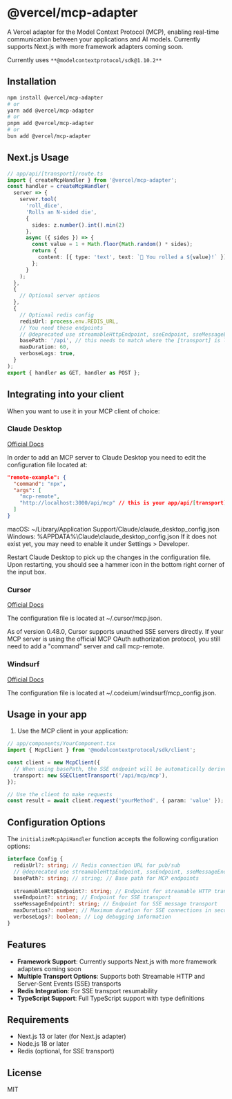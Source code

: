 # @vercel/mcp-adapter

A Vercel adapter for the Model Context Protocol (MCP), enabling real-time communication between your applications and AI models. Currently supports Next.js with more framework adapters coming soon.

Currently uses `**@modelcontextprotocol/sdk@1.10.2**`

## Installation

```bash
npm install @vercel/mcp-adapter
# or
yarn add @vercel/mcp-adapter
# or
pnpm add @vercel/mcp-adapter
# or
bun add @vercel/mcp-adapter
```

## Next.js Usage

```typescript
// app/api/[transport]/route.ts
import { createMcpHandler } from '@vercel/mcp-adapter';
const handler = createMcpHandler(
  server => {
    server.tool(
      'roll_dice',
      'Rolls an N-sided die',
      { 
        sides: z.number().int().min(2)
      },
      async ({ sides }) => {
        const value = 1 + Math.floor(Math.random() * sides);
        return {
          content: [{ type: 'text', text: `🎲 You rolled a ${value}!` }],
        };
      }
    );
  },
  {
    // Optional server options
  },
  {
    // Optional redis config
    redisUrl: process.env.REDIS_URL,
    // You need these endpoints
    // @deprecated use streamableHttpEndpoint, sseEndpoint, sseMessageEndpoint
    basePath: '/api', // this needs to match where the [transport] is located.
    maxDuration: 60,
    verboseLogs: true,
  }
);
export { handler as GET, handler as POST };
```

## Integrating into your client

When you want to use it in your MCP client of choice:

### Claude Desktop
[Official Docs](https://modelcontextprotocol.io/quickstart/user)

In order to add an MCP server to Claude Desktop you need to edit the configuration file located at:

```json
"remote-example": {
  "command": "npx",
  "args": [
    "mcp-remote",
    "http://localhost:3000/api/mcp" // this is your app/api/[transport]/route.ts
  ]
}
```

macOS: ~/Library/Application Support/Claude/claude_desktop_config.json
Windows: %APPDATA%\Claude\claude_desktop_config.json
If it does not exist yet, you may need to enable it under Settings > Developer.

Restart Claude Desktop to pick up the changes in the configuration file. Upon restarting, you should see a hammer icon in the bottom right corner of the input box.

### Cursor
[Official Docs](https://docs.cursor.com/context/model-context-protocol) 

The configuration file is located at ~/.cursor/mcp.json.

As of version 0.48.0, Cursor supports unauthed SSE servers directly. If your MCP server is using the official MCP OAuth authorization protocol, you still need to add a "command" server and call mcp-remote.

### Windsurf
[Official Docs](https://docs.codeium.com/windsurf/mcp)

The configuration file is located at ~/.codeium/windsurf/mcp_config.json.

## Usage in your app

1. Use the MCP client in your application:

```typescript
// app/components/YourComponent.tsx
import { McpClient } from '@modelcontextprotocol/sdk/client';

const client = new McpClient({
  // When using basePath, the SSE endpoint will be automatically derived
  transport: new SSEClientTransport('/api/mcp/mcp'),
});

// Use the client to make requests
const result = await client.request('yourMethod', { param: 'value' });
```

## Configuration Options

The `initializeMcpApiHandler` function accepts the following configuration options:

```typescript
interface Config {
  redisUrl?: string; // Redis connection URL for pub/sub
  // @deprecated use streamableHttpEndpoint, sseEndpoint, sseMessageEndpoint
  basePath?: string; // string; // Base path for MCP endpoints
  
  streamableHttpEndpoint?: string; // Endpoint for streamable HTTP transport
  sseEndpoint?: string; // Endpoint for SSE transport
  sseMessageEndpoint?: string; // Endpoint for SSE message transport
  maxDuration?: number; // Maximum duration for SSE connections in seconds
  verboseLogs?: boolean; // Log debugging information
}
```

## Features

- **Framework Support**: Currently supports Next.js with more framework adapters coming soon
- **Multiple Transport Options**: Supports both Streamable HTTP and Server-Sent Events (SSE) transports
- **Redis Integration**: For SSE transport resumability
- **TypeScript Support**: Full TypeScript support with type definitions

## Requirements

- Next.js 13 or later (for Next.js adapter)
- Node.js 18 or later
- Redis (optional, for SSE transport)

## License

MIT

